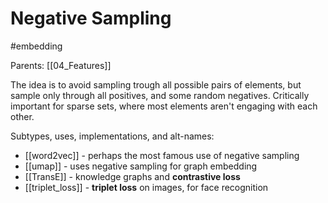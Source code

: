# Negative Sampling

#embedding

Parents: [[04_Features]]

The idea is to avoid sampling trough all possible pairs of elements, but sample only through all positives, and some random negatives. Critically important for sparse sets, where most elements aren't engaging with each other.

Subtypes, uses, implementations, and alt-names:
* [[word2vec]] - perhaps the most famous use of negative sampling
* [[umap]] - uses negative sampling for graph embedding
* [[TransE]] - knowledge graphs and **contrastive loss**
* [[triplet_loss]] - **triplet loss** on images, for face recognition